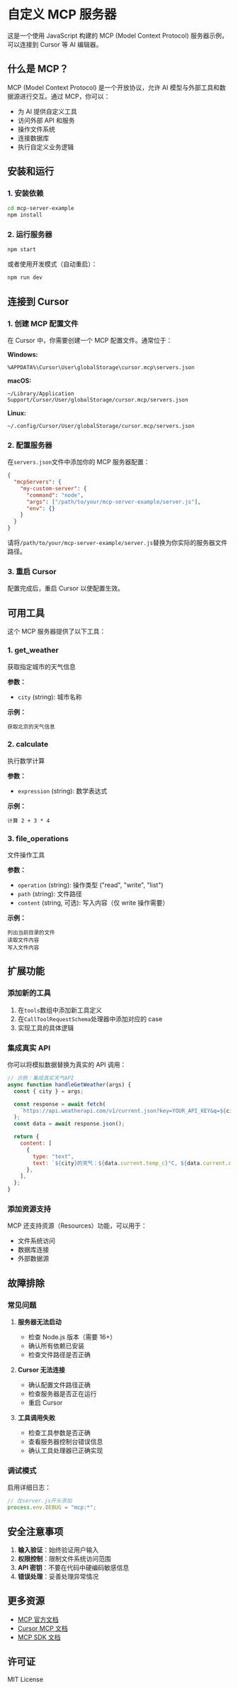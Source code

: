 # 自定义 MCP 服务器

这是一个使用 JavaScript 构建的 MCP (Model Context Protocol) 服务器示例，可以连接到 Cursor 等 AI 编辑器。

## 什么是 MCP？

MCP (Model Context Protocol) 是一个开放协议，允许 AI 模型与外部工具和数据源进行交互。通过 MCP，你可以：

- 为 AI 提供自定义工具
- 访问外部 API 和服务
- 操作文件系统
- 连接数据库
- 执行自定义业务逻辑

## 安装和运行

### 1. 安装依赖

```bash
cd mcp-server-example
npm install
```

### 2. 运行服务器

```bash
npm start
```

或者使用开发模式（自动重启）：

```bash
npm run dev
```

## 连接到 Cursor

### 1. 创建 MCP 配置文件

在 Cursor 中，你需要创建一个 MCP 配置文件。通常位于：

**Windows:**

```
%APPDATA%\Cursor\User\globalStorage\cursor.mcp\servers.json
```

**macOS:**

```
~/Library/Application Support/Cursor/User/globalStorage/cursor.mcp/servers.json
```

**Linux:**

```
~/.config/Cursor/User/globalStorage/cursor.mcp/servers.json
```

### 2. 配置服务器

在`servers.json`文件中添加你的 MCP 服务器配置：

```json
{
  "mcpServers": {
    "my-custom-server": {
      "command": "node",
      "args": ["/path/to/your/mcp-server-example/server.js"],
      "env": {}
    }
  }
}
```

请将`/path/to/your/mcp-server-example/server.js`替换为你实际的服务器文件路径。

### 3. 重启 Cursor

配置完成后，重启 Cursor 以使配置生效。

## 可用工具

这个 MCP 服务器提供了以下工具：

### 1. get_weather

获取指定城市的天气信息

**参数：**

- `city` (string): 城市名称

**示例：**

```
获取北京的天气信息
```

### 2. calculate

执行数学计算

**参数：**

- `expression` (string): 数学表达式

**示例：**

```
计算 2 + 3 * 4
```

### 3. file_operations

文件操作工具

**参数：**

- `operation` (string): 操作类型 ("read", "write", "list")
- `path` (string): 文件路径
- `content` (string, 可选): 写入内容（仅 write 操作需要）

**示例：**

```
列出当前目录的文件
读取文件内容
写入文件内容
```

## 扩展功能

### 添加新的工具

1. 在`tools`数组中添加新工具定义
2. 在`CallToolRequestSchema`处理器中添加对应的 case
3. 实现工具的具体逻辑

### 集成真实 API

你可以将模拟数据替换为真实的 API 调用：

```javascript
// 示例：集成真实天气API
async function handleGetWeather(args) {
  const { city } = args;

  const response = await fetch(
    `https://api.weatherapi.com/v1/current.json?key=YOUR_API_KEY&q=${city}`
  );
  const data = await response.json();

  return {
    content: [
      {
        type: "text",
        text: `${city}的天气：${data.current.temp_c}°C, ${data.current.condition.text}`,
      },
    ],
  };
}
```

### 添加资源支持

MCP 还支持资源（Resources）功能，可以用于：

- 文件系统访问
- 数据库连接
- 外部数据源

## 故障排除

### 常见问题

1. **服务器无法启动**

   - 检查 Node.js 版本（需要 16+）
   - 确认所有依赖已安装
   - 检查文件路径是否正确

2. **Cursor 无法连接**

   - 确认配置文件路径正确
   - 检查服务器是否正在运行
   - 重启 Cursor

3. **工具调用失败**
   - 检查工具参数是否正确
   - 查看服务器控制台错误信息
   - 确认工具处理器已正确实现

### 调试模式

启用详细日志：

```javascript
// 在server.js开头添加
process.env.DEBUG = "mcp:*";
```

## 安全注意事项

1. **输入验证**：始终验证用户输入
2. **权限控制**：限制文件系统访问范围
3. **API 密钥**：不要在代码中硬编码敏感信息
4. **错误处理**：妥善处理异常情况

## 更多资源

- [MCP 官方文档](https://modelcontextprotocol.io/)
- [Cursor MCP 文档](https://cursor.sh/docs/mcp)
- [MCP SDK 文档](https://github.com/modelcontextprotocol/js-sdk)

## 许可证

MIT License
